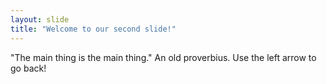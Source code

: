 ```yaml
---
layout: slide
title: "Welcome to our second slide!"
---
```

"The main thing is the main thing." An old proverbius.
Use the left arrow to go back!
